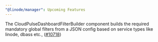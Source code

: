```yaml
---
"@linode/manager": Upcoming Features
---
```


The CloudPulseDashboardFilterBuilder component builds the required mandatory global filters from a JSON config based on service types like linode, dbass etc., ([#10718](https://github.com/linode/manager/pull/10718))
